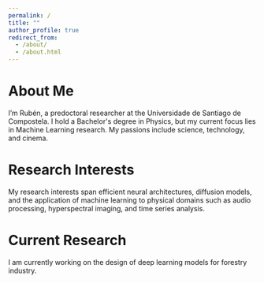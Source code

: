 ```yaml
---
permalink: /
title: ""
author_profile: true
redirect_from: 
  - /about/
  - /about.html
---
```


About Me
======
I’m Rubén, a predoctoral researcher at the Universidade de Santiago de Compostela. I hold a Bachelor's degree in Physics, but my current focus lies in Machine Learning research. My passions include science, technology, and cinema.

Research Interests
======
My research interests span efficient neural architectures, diffusion models, and the application of machine learning to physical domains such as audio processing, hyperspectral imaging, and time series analysis.

Current Research
======
I am currently working on the design of deep learning models for forestry industry.
